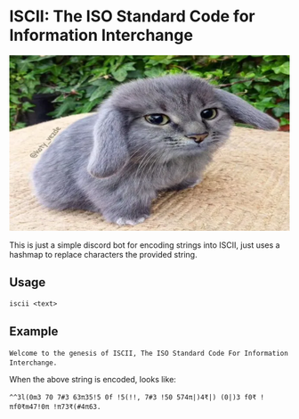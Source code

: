 # ISCII: The ISO Standard Code for Information Interchange

<p align="center">
  <img src="https://github.com/smyk07/iscii-bot/blob/main/cabbit.jpg?raw=true" alt="ISCII Cabbit"/>
</p>

This is just a simple discord bot for encoding strings into ISCII, just uses a hashmap to replace characters the provided string.

## Usage

```
iscii <text>
```

## Example

`Welcome to the genesis of ISCII, The ISO Standard Code For Information Interchange.`

When the above string is encoded, looks like:

`^^3l(0m3 70 7#3 63π35!5 0f !5(!!, 7#3 !50 574π|)4₹|) (0|)3 f0₹ !πf0₹m47!0π !π73₹(#4π63.`
